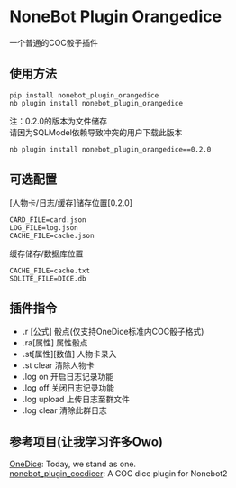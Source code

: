 # NoneBot Plugin Orangedice

一个普通的COC骰子插件


## 使用方法
```
pip install nonebot_plugin_orangedice 
nb plugin install nonebot_plugin_orangedice
```
注：0.2.0的版本为文件储存  
请因为SQLModel依赖导致冲突的用户下载此版本  
```
nb plugin install nonebot_plugin_orangedice==0.2.0
```
## 可选配置
[人物卡/日志/缓存]储存位置[0.2.0]
``` 
CARD_FILE=card.json
LOG_FILE=log.json
CACHE_FILE=cache.json
```

缓存储存/数据库位置
```
CACHE_FILE=cache.txt
SQLITE_FILE=DICE.db
```

## 插件指令
- .r [公式]         骰点(仅支持OneDice标准内COC骰子格式)
- .ra[属性]         属性骰点  
- .st[属性][数值]   人物卡录入
- .st clear         清除人物卡
- .log on           开启日志记录功能
- .log off          关闭日志记录功能
- .log upload       上传日志至群文件
- .log clear        清除此群日志

## 参考项目(让我学习许多Owo)

[OneDice](https://github.com/OlivOS-Team/onedice): Today, we stand as one.  
[nonebot_plugin_cocdicer](https://github.com/abrahum/nonebot_plugin_cocdicer): A COC dice plugin for Nonebot2
